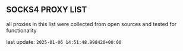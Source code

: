 ## SOCKS4 PROXY LIST

all proxies in this list were collected from open sources and tested for functionality

last update: `2025-01-06 14:51:48.998420+00:00`